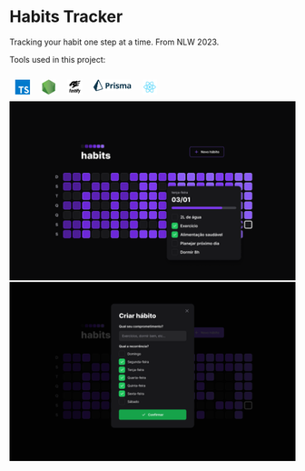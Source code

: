 # Habits Tracker

Tracking your habit one step at a time. From NLW 2023.

Tools used in this project:   
<br />
[<img align="left" style="margin:10px" alt="TypeScript" width="26px" src="https://raw.githubusercontent.com/github/explore/80688e429a7d4ef2fca1e82350fe8e3517d3494d/topics/typescript/typescript.png" />][typescript]
[<img align="left" style="margin:10px" alt="Node.js" width="26px" src="https://raw.githubusercontent.com/github/explore/80688e429a7d4ef2fca1e82350fe8e3517d3494d/topics/nodejs/nodejs.png" />][node]
[<img align="left" style="margin:10px" alt="Fastify" width="26px" src="assets/fastify.png" />][fastify]
[<img align="left" style="margin:10px; align-items:center" alt="Prisma" width="66px" src="assets/prismalogo.png" />][prisma]
[<img align="left" style="margin:10px" alt="React" width="26px" src="https://raw.githubusercontent.com/github/explore/80688e429a7d4ef2fca1e82350fe8e3517d3494d/topics/react/react.png" />][react]

<br /><br>
<img src="assets/Home.png" alt="Home"/>
<img src="assets/New habit.png" alt="New habit"/>


[typescript]: https://www.typescriptlang.org/
[node]: https://nodejs.org/en/
[fastify]: https://fastify.io/
[prisma]: https://prisma.io/
[react]: https://reactjs.org/